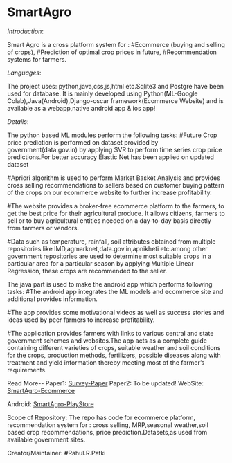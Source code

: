 # SmartAgro

*Introduction*:

Smart Agro is a cross platform system for :
#Ecommerce (buying and selling of crops),
#Prediction of optimal crop prices in future,
#Recommendation systems for farmers.

*Languages*:


The project uses: python,java,css,js,html etc.Sqlite3 and Postgre have been used for database.
It is mainly developed using Python(ML-Google Colab),Java(Android),Django-oscar framework(Ecommerce Website) and is available as a webapp,native android app & ios app!

*Details*:


The python based ML modules perform the following tasks:
#Future Crop price prediction is performed on dataset provided by government(data.gov.in) by applying SVR to perform time series crop price predictions.For better accuracy Elastic Net has been applied on updated dataset

#Apriori algorithm is used to perform Market Basket Analysis and provides cross selling recommendations to sellers  based on customer buying pattern of the crops on our ecommerce website to further increase profitability.

#The website provides a broker-free ecommerce platform to the farmers, to get the best price for their agricultural produce. It allows citizens, farmers to sell or to buy agricultural entities needed on a day-to-day basis directly from farmers or vendors.

#Data such  as temperature, rainfall, soil attributes obtained from multiple repositories like IMD,agmarknet,data.gov.in,apnikheti etc.among other  government repositories are used to determine most suitable crops in a particular area for a particular season by applying Multiple Linear Regression, these crops are recommended to the seller.

The java part is used to make the android app which performs following tasks:
#The android app integrates the ML models and ecommerce site and additional provides information.

#The app provides some motivational videos as well as success stories and ideas used by peer farmers to increase profitability.

#The application provides farmers with links to various central and state government schemes and websites.The app acts as a complete guide containing different varieties of crops, suitable weather and soil conditions for the crops, production methods, fertilizers, possible diseases along with treatment and yield information thereby meeting most of the farmer’s requirements.

  
Read More--
Paper1:
  [Survey-Paper](http://ijsrd.com/Article.php?manuscript=IJSRDV6I100248)
Paper2:
To be updated!
WebSite:
  [SmartAgro-Ecommerce](https://smartagroecom.pythonanywhere.com/)
  
Android:
  [SmartAgro-PlayStore](https://play.google.com/store/apps/details?id=com.sneha.smartagro)

Scope of Repository:
The repo has code for ecommerce platform, recommendation system for : cross selling, MRP,seasonal weather,soil based crop recommendations, price prediction.Datasets,as used from available government sites.
 

  
Creator/Maintainer:
#Rahul.R.Patki
